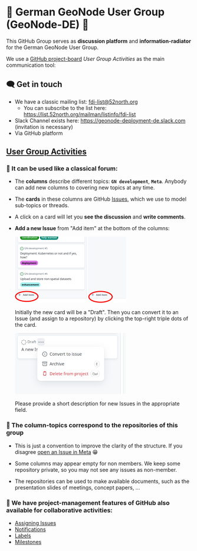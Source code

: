 # :rocket: German GeoNode User Group (GeoNode-DE) :rocket:

This GitHub Group serves as **discussion platform** and **information-radiator** for the
German GeoNode User Group.

We use a [GitHub
project-board](https://docs.github.com/en/issues/planning-and-tracking-with-projects/learning-about-projects/about-projects) *User Group Activities*
as the main communication tool:

## :left_speech_bubble: Get in touch

- We have a classic mailing list: fdi-list@52north.org
  - You can subscribe to the list here: https://list.52north.org/mailman/listinfo/fdi-list
- Slack Channel exists here: https://geonode-deployment-de.slack.com (invitation is necessary)
- Via GitHub platform

## [User Group Activities](https://github.com/orgs/GeoNodeUserGroup-DE/projects/1/views/1)


### :loudspeaker: It can be used like a classical forum:

- The **columns** describe different topics: **`GN development`**, **`Meta`**.
  Anybody can add new columns to covering new topics at any time.

- The **cards** in these columns are GitHub
  [Issues](https://docs.github.com/en/issues), which we use to model sub-topics or threads.
  
- A click on a card will let you **see the discussion** and **write comments**.
  
- **Add a new Issue** from "Add item" at the bottom of the columns:

  ![add item](./add_issue.png)  

  Initially the new card will be a "Draft". Then you can convert it to an Issue
  (and assign to a repository) by clicking the top-right triple dots of the card.  

  ![convert from draft](./convert_draft.png)
  
  Please provide a short description for new Issues in the appropriate field.

### :floppy_disk: The column-topics correspond to the repositories of this group

- This is just a convention to improve the clarity of the structure.
  If you disagree [open an Issue in Meta](https://github.com/GeoNodeUserGroup-DE/meta/issues/new) :grin:

- Some columns may appear empty for non members.
  We keep some repository private, so you may not see any issues as non-member. 

- The repositories can be used to make available documents, such as the
  presentation slides of meetings, concept papers, ...

### :dart: We have project-management features of GitHub also available for collaborative activities:

- [Assigning Issues](https://docs.github.com/en/issues/tracking-your-work-with-issues/assigning-issues-and-pull-requests-to-other-github-users)
  <!-- - [Task lists](https://docs.github.com/en/issues/tracking-your-work-with-issues/about-tasklists) -->
- [Notifications](https://docs.github.com/en/account-and-profile/managing-subscriptions-and-notifications-on-github/setting-up-notifications/configuring-notifications)
- [Labels](https://docs.github.com/en/issues/using-labels-and-milestones-to-track-work/managing-labels)
- [Milestones](https://docs.github.com/en/issues/using-labels-and-milestones-to-track-work/about-milestones)
  
